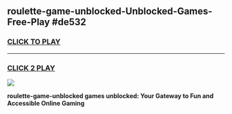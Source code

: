 
## roulette-game-unblocked-Unblocked-Games-Free-Play #de532
<h3>
<a href="https://us.freeplayer.one?title=roulette-game-unblocked&ref=9M">CLICK TO PLAY</a></h3>
<hr>

<h3>
<a href="https://us.freeplayer.one?title=roulette-game-unblocked&ref=9M">CLICK 2 PLAY</a>
  
</h3>

<a href="https://us.freeplayer.one?title=roulette-game-unblocked&ref=9M"><img src="https://clearcache.store/games.png"></a>


**roulette-game-unblocked games unblocked: Your Gateway to Fun and Accessible Online Gaming**
